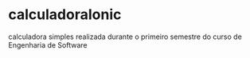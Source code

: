 # calculadoraIonic
calculadora simples realizada durante o primeiro semestre do curso de Engenharia de Software
